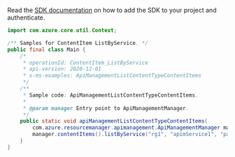 Read the [SDK documentation](https://github.com/Azure/azure-sdk-for-java/blob/azure-resourcemanager-apimanagement_1.0.0-beta.2/sdk/apimanagement/azure-resourcemanager-apimanagement/README.md) on how to add the SDK to your project and authenticate.

```java
import com.azure.core.util.Context;

/** Samples for ContentItem ListByService. */
public final class Main {
    /*
     * operationId: ContentItem_ListByService
     * api-version: 2020-12-01
     * x-ms-examples: ApiManagementListContentTypeContentItems
     */
    /**
     * Sample code: ApiManagementListContentTypeContentItems.
     *
     * @param manager Entry point to ApiManagementManager.
     */
    public static void apiManagementListContentTypeContentItems(
        com.azure.resourcemanager.apimanagement.ApiManagementManager manager) {
        manager.contentItems().listByService("rg1", "apimService1", "page", Context.NONE);
    }
}
```
